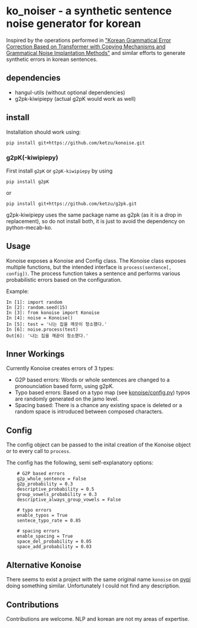 # ko_noiser - a synthetic sentence noise generator for korean

Inspired by the operations performed in ["Korean Grammatical Error Correction Based on Transformer with Copying Mechanisms and Grammatical Noise Implantation Methods"](https://www.ncbi.nlm.nih.gov/pmc/articles/PMC8070563/) and similar efforts to generate synthetic errors in korean sentences.

## dependencies

 * hangul-utils (without optional dependencies)
 * g2pk-kiwipiepy (actual g2pK would work as well) 

## install

Installation should work using:

```
pip install git+https://github.com/ketzu/konoise.git
```

### g2pK(-kiwipiepy)

First install `g2pK` or `g2pK-kiwipiepy` by using

```
pip install g2pK
```

or 

```
pip install git+https://github.com/ketzu/g2pk.git
```

g2pk-kiwipiepy uses the same package name as g2pk (as it is a drop in replacement), so do not install both, it is just to avoid the dependency on python-mecab-ko.

## Usage

Konoise exposes a Konoise and Config class. The Konoise class exposes multiple functions, but the intended interface is `process(sentence[, config])`.
The process function takes a sentence and performs various probabilistic errors based on the configuration.

Example:

```
In [1]: import random
In [2]: random.seed(15)
In [3]: from konoise import Konoise
In [4]: noise = Konoise()
In [5]: test = '나는 집을 깨끗이 청소했다.'
In [6]: noise.process(test)
Out[6]: '나는 집을 깨끋이 청소핻다.'
```

## Inner Workings

Currently Konoise creates errors of 3 types:

 * G2P based errors: Words or whole sentences are changed to a pronounciation based form, using g2pK.
 * Typo based errors: Based on a typo map (see [konoise/config.py](konoise/config.py)) typos are randomly generated on the jamo level.
 * Spacing based: There is a chance any existing space is deleted or a random space is introduced between composed characters. 

## Config

The config object can be passed to the inital creation of the Konoise object or to every call to `process`.

The config has the following, semi self-explanatory options:

```
    # G2P based errors
    g2p_whole_sentence = False
    g2p_probability = 0.3
    descriptive_probability = 0.5
    group_vowels_probability = 0.3
    descriptive_always_group_vowels = False

    # typo errors
    enable_typos = True
    sentece_typo_rate = 0.85

    # spacing errors
    enable_spacing = True
    space_del_probability = 0.05
    space_add_probability = 0.03
```

## Alternative Konoise

There seems to exist a project with the same original name `konoise` on [pypi](https://pypi.org/project/konoise/) doing something similar. Unfortunately I could not find any description.

## Contributions

Contributions are welcome. NLP and korean are not my areas of expertise.